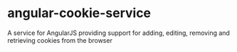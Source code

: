 angular-cookie-service
======================

A service for AngularJS providing support for adding, editing, removing and retrieving cookies from the browser
